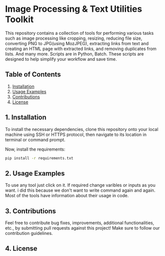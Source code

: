 # Image Processing & Text Utilities Toolkit

This repository contains a collection of tools for performing various tasks such as image processing like cropping, resizing, reducing file size, converting PNG to JPG(using MozJPEG), extracting links from text and creating an HTML page with extracted links, and removing duplicates from lists. And many more.
Scripts are in Python, Batch.
These scripts are designed to help simplify your workflow and save time.

## Table of Contents
1. [Installation](#installation)
2. [Usage Examples](#usage-examples)
3. [Contributions](#contributions)
4. [License](#license)

## 1. Installation

To install the necessary dependencies, clone this repository onto your local machine using SSH or HTTPS protocol, then navigate to its location in terminal or command prompt.

Now, install the requirements:
```bash
pip install -r requirements.txt
```
<a name="usage-examples"></a>

## 2. Usage Examples

To use any tool just click on it. If required change varibles or inputs as you want. i did this because we don't want to write command again and again.
Most of the tools have information about their usage in code. 

<a name="contributions"></a>

## 3. Contributions

Feel free to contribute bug fixes, improvements, additional functionalities, etc., by submitting pull requests against this project! Make sure to follow our contribution guidelines.

<a name="license"></a>

## 4. License
